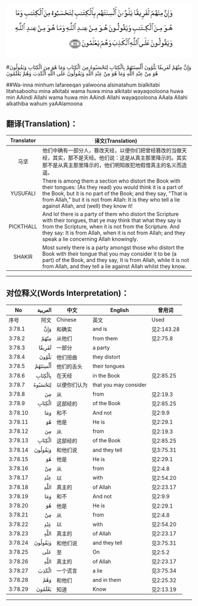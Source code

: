 ![003:078](images/003_078.gif)

#وَإِنَّ مِنْهُمْ لَفَرِيقًا يَلْوُونَ أَلْسِنَتَهُمْ بِالْكِتَابِ لِتَحْسَبُوهُ مِنَ الْكِتَابِ وَمَا هُوَ مِنَ الْكِتَابِ وَيَقُولُونَ هُوَ مِنْ عِنْدِ اللَّهِ وَمَا هُوَ مِنْ عِنْدِ اللَّهِ وَيَقُولُونَ عَلَى اللَّهِ الْكَذِبَ وَهُمْ يَعْلَمُونَ 

##Wa-inna minhum lafareeqan yalwoona alsinatahum bialkitabi litahsaboohu mina alkitabi wama huwa mina alkitabi wayaqooloona huwa min AAindi Allahi wama huwa min AAindi Allahi wayaqooloona AAala Allahi alkathiba wahum yaAAlamoona 

## 翻译(Translation)：

| Translator | 译文(Translation)                                            |
| :--------: | ------------------------------------------------------------ |
|    马坚    | 他们中确有一部分人，篡改天经，以便你们把曾经篡改的当做天经，其实，那不是天经。他们说：这是从真主那里降示的。其实那不是从真主那里降示的，他们明知故犯地假借真主的名义而造遥。 |
|  YUSUFALI  | There is among them a section who distort the Book with their tongues: (As they read) you would think it is a part of the Book, but it is no part of the Book; and they say, "That is from Allah," but it is not from Allah: It is they who tell a lie against Allah, and (well) they know it! |
| PICKTHALL  | And lo! there is a party of them who distort the Scripture with their tongues, that ye may think that what they say is from the Scripture, when it is not from the Scripture. And they say: It is from Allah, when it is not from Allah; and they speak a lie concerning Allah knowingly. |
|   SHAKIR   | Most surely there is a party amongst those who distort the Book with their tongue that you may consider it to be (a part) of the Book, and they say, It is from Allah, while it is not from Allah, and they tell a lie against Allah whilst they know. |

---

## 对位释义(Words Interpretation)：

| No   | العربية | 中文    | English | 曾用词 |
| ---- | ------: | ------- | ------- | ------ |
| 序号 |    阿文 | Chinese | 英文    | Used   |
| 3:78.1  | وَإِنَّ     | 和确实       | and is                | 见2:143.28 |
| 3:78.2  | مِنْهُمْ    | 从他们       | from them             | 见2:75.8   |
| 3:78.3  | لَفَرِيقًا  | 一部分       | a party               |            |
| 3:78.4  | يَلْوُونَ   | 他们扭曲     | they distort          |            |
| 3:78.5  | أَلْسِنَتَهُمْ | 他们的舌头   | their tongues         |            |
| 3:78.6  | بِالْكِتَابِ | 在天经       | in the Book           | 见2:85.25  |
| 3:78.7  | لِتَحْسَبُوهُ | 以便你们认为 | that you may consider |            |
| 3:78.8  | مِنَ      | 从           | from                  | 见2:19.3 |
| 3:78.9  | الْكِتَابِ  | 这部经的     | of the Book           | 见2:85.25  |
| 3:78.10 | وَمَا     | 和不         | And not               | 见2:9.9    |
| 3:78.11 | هُوَ      | 他是         | He is                 | 见2:29.1   |
| 3:78.12 | مِنَ      | 从           | from                  | 见2:19.3 |
| 3:78.13 | الْكِتَابِ  | 这部经的     | of the Book           | 见2:85.25  |
| 3:78.14 | وَيَقُولُونَ | 和他们说     | and they tell         | 见3:75.31  |
| 3:78.15 | هُوَ      | 他是         | He is                 | 见2:29.1   |
| 3:78.16 | مِنْ      | 从           | from                  | 见2:4.8    |
| 3:78.17 | عِنْدِ     | 以           | with                  | 见2:54.20  |
| 3:78.18 |    اللَّهِ | 真主的       | of Allah              | 见2:23.17  |
| 3:78.19 | وَمَا     | 和不         | And not               | 见2:9.9    |
| 3:78.20 | هُوَ      | 他是         | He is                 | 见2:29.1   |
| 3:78.21 | مِنْ      | 从           | from                  | 见2:4.8    |
| 3:78.22 | عِنْدِ     | 以           | with                  | 见2:54.20  |
| 3:78.23 |    اللَّهِ | 真主的       | of Allah              | 见2:23.17  |
| 3:78.24 | وَيَقُولُونَ | 和他们说     | and they tell         | 见3:75.31  |
| 3:78.25 | عَلَى     | 至           | On                    | 见2:5.2    |
| 3:78.26 |    اللَّهِ | 真主的       | of Allah              | 见2:23.17  |
| 3:78.27 | الْكَذِبَ   | 一个谎言     | a lie                 | 见3:75.34  |
| 3:78.28 | وَهُمْ     | 和他们       | and in them           | 见2:25.32  |
| 3:78.29 | يَعْلَمُونَ  | 知道         | Know                  | 见2:13.19  |

---

